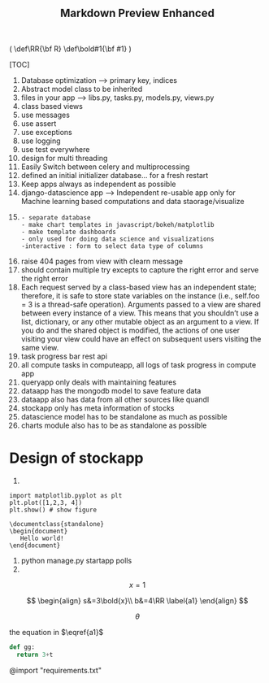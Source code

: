 <center>
  <h2 style="border-bottom: none;"> Markdown Preview Enhanced </h2>
</center>
<br>


\(
   \def\RR{\bf R}
   \def\bold#1{\bf #1}
\)

[TOC]

1. Database optimization --> primary key, indices
2. Abstract model class to be inherited
3. files in your app --> libs.py, tasks.py, models.py, views.py
4. class based views
5. use messages
6. use assert
7. use exceptions
8. use logging
9. use test everywhere
10. design for multi threading
10. Easily Switch between celery and multiprocessing
11. defined an initial initializer database... for a fresh restart
12.  Keep apps always as independent as possible
13.  django-datascience app --> Independent re-usable app only for Machine learning based computations and data staorage/visualize
14.     - separate database
        - make chart templates in javascript/bokeh/matplotlib
        - make template dashboards
        - only used for doing data science and visualizations
        -interactive : form to select data type of columns
15. raise 404 pages from view with clearn message
16. should contain multiple try excepts to capture the right error and serve the right error
17. Each request served by a class-based view has an independent state; therefore, it is safe to store state variables on the instance (i.e., self.foo = 3 is a thread-safe operation). Arguments passed to a view are shared between every instance of a view. This means that you shouldn’t use a list, dictionary, or any other mutable object as an argument to a view. If you do and the shared object is modified, the actions of one user visiting your view could have an effect on subsequent users visiting the same view.
18.  task progress bar rest api
19.  all compute tasks in computeapp, all logs of task progress in compute app
20.  queryapp only deals with maintaining features
21.  dataapp has the mongodb model to save feature data
22.  dataapp also has data from all other sources like quandl
23.  stockapp only has meta information of stocks
24.  datascience model has to be standalone as much as possible
25.  charts module also has to be as standalone as possible





# Design of stockapp
1.


```{python matplotlib:true,class:"lineNo" ,id:"izbp0zt9"}
import matplotlib.pyplot as plt
plt.plot([1,2,3, 4])
plt.show() # show figure
```



```{latex id:"chj479mnw6"}
\documentclass{standalone}
\begin{document}
   Hello world!
\end{document}
```

1. python manage.py startapp polls
2.

$$ x=1 $$



$$
\begin{align}
s&=3\bold{x}\\
b&=4\RR \label{a1}
\end{align}
$$

```math
\theta
```

the equation in $\eqref{a1}$

```python
def gg:
  return 3+t

```

@import "requirements.txt"
